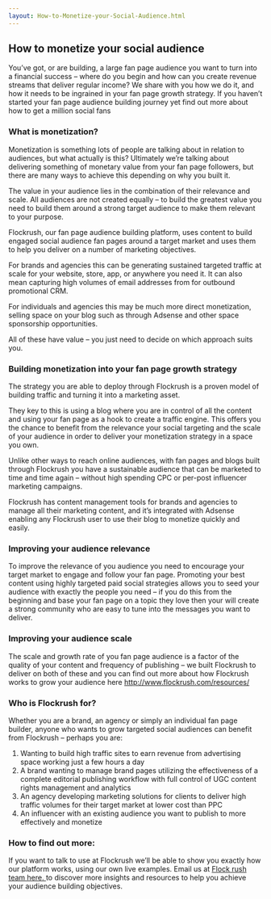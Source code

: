 ```yaml
---
layout: How-to-Monetize-your-Social-Audience.html
---
```


<div class="ui left vertical stripe segment">
  <div class="ui left text container">
  <h2>How to monetize your social audience</h2>
  <p>
      You’ve got, or are building, a large fan page audience you want to turn into a financial success – where do you begin and how can you create revenue streams that deliver regular income? We share with you how we do it, and how it needs to be ingrained
      in your fan page growth strategy. If you haven’t started your fan page audience building journey yet find out more about how to get a million social fans
    </p>
  <h3>What is monetization? </h3>
  <p>
      Monetization is something lots of people are talking about in relation to audiences, but what actually is this? Ultimately we’re talking about delivering something of monetary value from your fan page followers, but there are many ways to achieve this
      depending on why you built it.</p>
  <p>
      The value in your audience lies in the combination of their relevance and scale. All audiences are not created equally – to build the greatest value you need to build them around a strong target audience to make them relevant to your purpose. </p>
  <p>
      Flockrush, our fan page audience building platform, uses content to build engaged social audience fan pages around a target market and uses them to help you deliver on a number of marketing objectives. </p>
  <p>
      For brands and agencies this can be generating sustained targeted traffic at scale for your website, store, app, or anywhere you need it. It can also mean capturing high volumes of email addresses from for outbound promotional CRM. </p>
  <p>
      For individuals and agencies this may be much more direct monetization, selling space on your blog such as through Adsense and other space sponsorship opportunities. </p>
  <p>
      All of these have value – you just need to decide on which approach suits you.
    </p>
  <h3>Building monetization into your fan page growth strategy</h3>
  <p>
      The strategy you are able to deploy through Flockrush is a proven model of building traffic and turning it into a marketing asset. </p>
  <p>
      They key to this is using a blog where you are in control of all the content and using your fan page as a hook to create a traffic engine. This offers you the chance to benefit from the relevance your social targeting and the scale of your audience in
      order to deliver your monetization strategy in a space you own. </p>
  <p>
      Unlike other ways to reach online audiences, with fan pages and blogs built through Flockrush you have a sustainable audience that can be marketed to time and time again – without high spending CPC or per-post influencer marketing campaigns. </p>
  <p>
      Flockrush has content management tools for brands and agencies to manage all their marketing content, and it’s integrated with Adsense enabling any Flockrush user to use their blog to monetize quickly and easily.
    </p>
  <h3>Improving your audience relevance</h3>
  <p>
      To improve the relevance of you audience you need to encourage your target market to engage and follow your fan page. Promoting your best content using highly targeted paid social strategies allows you to seed your audience with exactly the people you
      need – if you do this from the beginning and base your fan page on a topic they love then your will create a strong community who are easy to tune into the messages you want to deliver.
    </p>
  <h3>Improving your audience scale</h3>
  <p>
      The scale and growth rate of you fan page audience is a factor of the quality of your content and frequency of publishing – we built Flockrush to deliver on both of these and you can find out more about how Flockrush works to grow your audience here <a href="http://www.flockrush.com/resources/">http://www.flockrush.com/resources/</a></p>
  <h3>Who is Flockrush for? </h3>
  <p>
      Whether you are a brand, an agency or simply an individual fan page builder, anyone who wants to grow targeted social audiences can benefit from Flockrush – perhaps you are: </p>
  <ol><li>Wanting to build high traffic sites to earn revenue from advertising space working just a few hours a day</li><li>
        A brand wanting to manage brand pages utilizing the effectiveness of a complete editorial publishing workflow with full control of UGC content rights management and analytics</li><li>
        An agency developing marketing solutions for clients to deliver high traffic volumes for their target market at lower cost than PPC</li><li>
        An influencer with an existing audience you want to publish to more effectively and monetize </li></ol>
  <p></p>
  <h3>How to find out more: </h3>
  <p>
      If you want to talk to use at Flockrush we’ll be able to show you exactly how our platform works, using our own live examples. Email us at
      <a href="mailto:team@flockrush.com ">Flock rush team here. </a>  to discover more insights and resources to help you achieve your audience building objectives.</p>
  <p></p>
</div>
</div>
